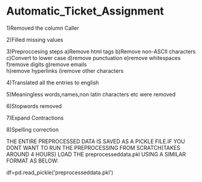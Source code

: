 # Automatic_Ticket_Assignment

1)Removed the column Caller

2)Filled missing values

3)Preproccesing steps
  a)Remove html tags
  b)Remove non-ASCII characters
  c)Convert to lower case
  d)remove punctuation
  e)remove whitespaces
  f)remove  digits
  g)remove emails  
  h)remove hyperlinks
  i)remove other characters 
  
4)Translated all the entries to english

5)Meaningless words,names,non latin characters etc were removed

6)Stopwords removed

7)Expand Contractions

8)Spelling correction

THE ENTIRE PREPROCESSED DATA IS SAVED AS A PICKLE FILE.IF YOU DONT WANT TO RUN THE PREPROCESSING FROM SCRATCH(TAKES AROUND 4 HOURS)
LOAD THE preprocesseddata.pkl USING A SIMILAR FORMAT AS BELOW:

df=pd.read_pickle('preprocesseddata.pkl')

